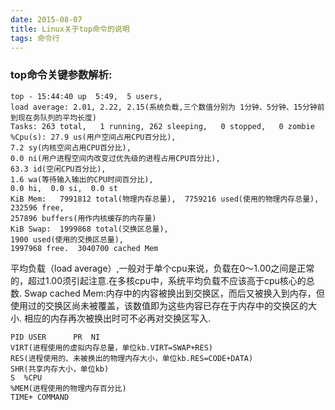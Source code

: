 ```yaml
---
date: 2015-08-07
title: Linux关于top命令的说明
tags: 命令行
---
```


### top命令关键参数解析:

```vim
top - 15:44:40 up  5:49,  5 users,
load average: 2.01, 2.22, 2.15(系统负载,三个数值分别为 1分钟、5分钟、15分钟前到现在务队列的平均长度)
Tasks: 263 total,   1 running, 262 sleeping,   0 stopped,   0 zombie
%Cpu(s): 27.9 us(用户空间占用CPU百分比),
7.2 sy(内核空间占用CPU百分比),
0.0 ni(用户进程空间内改变过优先级的进程占用CPU百分比),
63.3 id(空闲CPU百分比),
1.6 wa(等待输入输出的CPU时间百分比),
0.0 hi,  0.0 si,  0.0 st
KiB Mem:   7991812 total(物理内存总量),  7759216 used(使用的物理内存总量),
232596 free,
257896 buffers(用作内核缓存的内存量)
KiB Swap:  1999868 total(交换区总量),
1900 used(使用的交换区总量),
1997968 free.  3040700 cached Mem
```

平均负载（load average）,一般对于单个cpu来说，负载在0～1.00之间是正常的，超过1.00须引起注意.在多核cpu中，系统平均负载不应该高于cpu核心的总数.
Swap cached Mem:内存中的内容被换出到交换区，而后又被换入到内存，但使用过的交换区尚未被覆盖，该数值即为这些内容已存在于内存中的交换区的大小.
相应的内存再次被换出时可不必再对交换区写入.

```vim
PID USER      PR  NI
VIRT(进程使用的虚拟内存总量，单位kb.VIRT=SWAP+RES)
RES(进程使用的、未被换出的物理内存大小，单位kb.RES=CODE+DATA)
SHR(共享内存大小，单位kb)
S  %CPU
%MEM(进程使用的物理内存百分比)
TIME+ COMMAND
```
